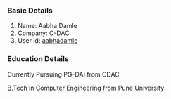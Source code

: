 ### Basic Details

1. Name: Aabha Damle
2. Company: C-DAC
3. User id: [aabhadamle](https://github.com/aabhadamle)

### Education Details
Currently Pursuing PG-DAI from CDAC

B.Tech in Computer Engineering from Pune University

